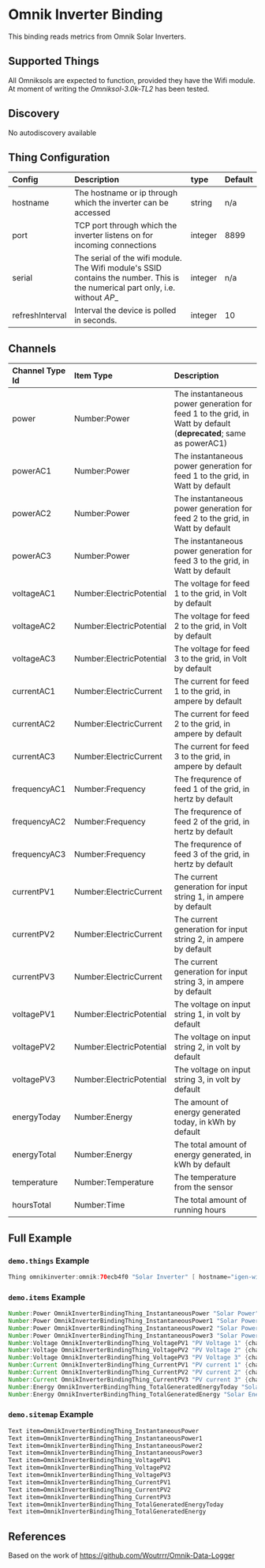 # Omnik Inverter Binding

This binding reads metrics from Omnik Solar Inverters.

## Supported Things

All Omniksols are expected to function, provided they have the Wifi module. At
moment of writing the _Omniksol-3.0k-TL2_ has been tested.

## Discovery

No autodiscovery available

## Thing Configuration

| Config          | Description                                                                                                                    | type    | Default |
|:----------------|:-------------------------------------------------------------------------------------------------------------------------------|:--------|:--------|
| hostname        | The hostname or ip through which the inverter can be accessed                                                                  | string  | n/a     |
| port            | TCP port through which the inverter listens on for incoming connections                                                        | integer | 8899    |
| serial          | The serial of the wifi module. The Wifi module's SSID contains the number. This is the numerical part only, i.e. without _AP__ | integer | n/a     |
| refreshInterval | Interval the device is polled in seconds.                                                                                      | integer | 10      |

## Channels

| Channel Type Id | Item Type                | Description                                                                                                      |
|:----------------|:-------------------------|:-----------------------------------------------------------------------------------------------------------------|
| power           | Number:Power             | The instantaneous power generation for feed 1 to the grid, in Watt by default (**deprecated**; same as powerAC1) |
| powerAC1        | Number:Power             | The instantaneous power generation for feed 1 to the grid, in Watt by default                                    |
| powerAC2        | Number:Power             | The instantaneous power generation for feed 2 to the grid, in Watt by default                                    |
| powerAC3        | Number:Power             | The instantaneous power generation for feed 3 to the grid, in Watt by default                                    |
| voltageAC1      | Number:ElectricPotential | The voltage for feed 1 to the grid, in Volt by default                                                           |
| voltageAC2      | Number:ElectricPotential | The voltage for feed 2 to the grid, in Volt by default                                                           |
| voltageAC3      | Number:ElectricPotential | The voltage for feed 3 to the grid, in Volt by default                                                           |
| currentAC1      | Number:ElectricCurrent   | The current for feed 1 to the grid, in ampere by default                                                         |
| currentAC2      | Number:ElectricCurrent   | The current for feed 2 to the grid, in ampere by default                                                         |
| currentAC3      | Number:ElectricCurrent   | The current for feed 3 to the grid, in ampere by default                                                         |
| frequencyAC1    | Number:Frequency         | The frequrence of feed 1 of the grid, in hertz by default                                                        |
| frequencyAC2    | Number:Frequency         | The frequrence of feed 2 of the grid, in hertz by default                                                        |
| frequencyAC3    | Number:Frequency         | The frequrence of feed 3 of the grid, in hertz by default                                                        |
| currentPV1      | Number:ElectricCurrent   | The current generation for input string 1, in ampere by default                                                  |
| currentPV2      | Number:ElectricCurrent   | The current generation for input string 2, in ampere by default                                                  |
| currentPV3      | Number:ElectricCurrent   | The current generation for input string 3, in ampere by default                                                  |
| voltagePV1      | Number:ElectricPotential | The voltage on input string 1, in volt by default                                                                |
| voltagePV2      | Number:ElectricPotential | The voltage on input string 2, in volt by default                                                                |
| voltagePV3      | Number:ElectricPotential | The voltage on input string 3, in volt by default                                                                |
| energyToday     | Number:Energy            | The amount of energy generated today, in kWh by default                                                          |
| energyTotal     | Number:Energy            | The total amount of energy generated, in kWh by default                                                          |
| temperature     | Number:Temperature       | The temperature from the sensor                                                                                  |
| hoursTotal      | Number:Time              | The total amount of running hours                                                                                |

## Full Example

### `demo.things` Example

```java
Thing omnikinverter:omnik:70ecb4f0 "Solar Inverter" [ hostname="igen-wifi.lan",serial=604455290]
```

### `demo.items` Example

```java
Number:Power OmnikInverterBindingThing_InstantaneousPower "Solar Power" <sun> {channel="omnikinverter:omnik:70ecb4f0:power"}
Number:Power OmnikInverterBindingThing_InstantaneousPower1 "Solar Power 1" <sun> {channel="omnikinverter:omnik:70ecb4f0:powerAC1"}
Number:Power OmnikInverterBindingThing_InstantaneousPower2 "Solar Power 2" <sun> {channel="omnikinverter:omnik:70ecb4f0:powerAC2"}
Number:Power OmnikInverterBindingThing_InstantaneousPower3 "Solar Power 3" <sun> {channel="omnikinverter:omnik:70ecb4f0:powerAC3"}
Number:Voltage OmnikInverterBindingThing_VoltagePV1 "PV Voltage 1" {channel="omnikinverter:omnik:70ecb4f0:voltagePV1"}
Number:Voltage OmnikInverterBindingThing_VoltagePV2 "PV Voltage 2" {channel="omnikinverter:omnik:70ecb4f0:voltagePV2"}
Number:Voltage OmnikInverterBindingThing_VoltagePV3 "PV Voltage 3" {channel="omnikinverter:omnik:70ecb4f0:voltagePV3"}
Number:Current OmnikInverterBindingThing_CurrentPV1 "PV current 1" {channel="omnikinverter:omnik:70ecb4f0:currentPV1"}
Number:Current OmnikInverterBindingThing_CurrentPV2 "PV current 2" {channel="omnikinverter:omnik:70ecb4f0:currentPV2"}
Number:Current OmnikInverterBindingThing_CurrentPV3 "PV current 3" {channel="omnikinverter:omnik:70ecb4f0:currentPV3"}
Number:Energy OmnikInverterBindingThing_TotalGeneratedEnergyToday "Solar Energy Today" <sun> {channel="omnikinverter:omnik:70ecb4f0:energyToday"}
Number:Energy OmnikInverterBindingThing_TotalGeneratedEnergy "Solar Energy Total" {channel="omnikinverter:omnik:70ecb4f0:energyTotal"}
```

### `demo.sitemap` Example

```perl
Text item=OmnikInverterBindingThing_InstantaneousPower
Text item=OmnikInverterBindingThing_InstantaneousPower1
Text item=OmnikInverterBindingThing_InstantaneousPower2
Text item=OmnikInverterBindingThing_InstantaneousPower3
Text item=OmnikInverterBindingThing_VoltagePV1
Text item=OmnikInverterBindingThing_VoltagePV2
Text item=OmnikInverterBindingThing_VoltagePV3
Text item=OmnikInverterBindingThing_CurrentPV1
Text item=OmnikInverterBindingThing_CurrentPV2
Text item=OmnikInverterBindingThing_CurrentPV3
Text item=OmnikInverterBindingThing_TotalGeneratedEnergyToday
Text item=OmnikInverterBindingThing_TotalGeneratedEnergy
```

## References

Based on the work of <https://github.com/Woutrrr/Omnik-Data-Logger>
